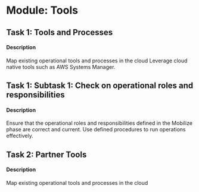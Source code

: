 
# Module: Tools
## Task 1: Tools and Processes
#### Description
Map existing operational tools and processes
in the cloud
Leverage cloud native tools such as AWS Systems Manager.
## Task 1: Subtask 1: Check on operational roles and responsibilities
#### Description
Ensure that the operational roles and responsibilities defined in the Mobilize phase are correct and current. Use defined procedures to run operations effectively. 
## Task 2: Partner Tools 
#### Description
Map existing operational tools and processes
in the cloud